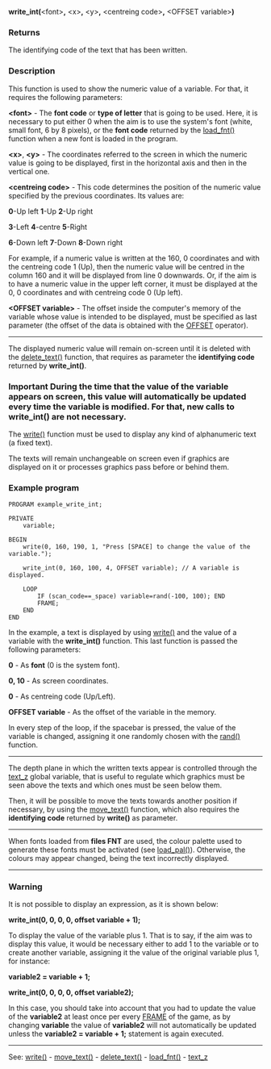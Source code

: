 **write_int(**&lt;font&gt;**,** &lt;x&gt;**,** &lt;y&gt;**,** &lt;centreing code&gt;**,** &lt;OFFSET variable&gt;**)**

### Returns

The identifying code of the text that has been written.

### Description

This function is used to show the numeric value of a variable. For that, it requires the following parameters:

**&lt;font&gt;** - The **font code** or **type of letter** that is going to be used.
Here, it is necessary to put either 0 when the aim is to use the system's font
(white, small font, 6 by 8 pixels), or the **font code** returned by the [load_fnt()](load_fnt().md) function when a new font is loaded in the program.

**&lt;x&gt;**, **&lt;y&gt;** - The coordinates referred to the screen in which the numeric value is going to be displayed, first in the horizontal axis and then in the vertical one.

**&lt;centreing code&gt;** - This code determines the position of the numeric value specified by the previous coordinates. Its values are:

  **0**-Up left     **1**-Up     **2**-Up right

  **3**-Left        **4**-centre     **5**-Right

  **6**-Down left      **7**-Down      **8**-Down right


For example, if a numeric value is written at the 160, 0 coordinates and with the centreing code 1 (Up), then the numeric value will be centred in the column 160 and it will be displayed from line 0 downwards. Or, if the aim is to have a numeric value in the upper left corner, it must be displayed at the 0, 0 coordinates and with centreing code 0 (Up left).

**&lt;OFFSET variable&gt;** - The offset inside the computer's memory of the variable whose value is intended to be displayed, must be specified as last parameter (the offset of the data is obtained with the [OFFSET](offset.md) operator).

---------------------------------------


The displayed numeric value will remain on-screen until it is deleted with the [delete_text()](delete_text().md) function, that requires as parameter the **identifying code** returned by **write_int()**.

### Important During the time that the value of the variable appears on screen, this value will automatically be updated every time the variable is modified. For that, new calls to **write_int()** are not necessary.

The [write()](write().md) function must be used to display any kind of alphanumeric text (a fixed text).

The texts will remain unchangeable on screen even if graphics are displayed on it or processes graphics pass before or behind them.

### Example program
```
PROGRAM example_write_int;

PRIVATE
    variable;

BEGIN
    write(0, 160, 190, 1, "Press [SPACE] to change the value of the variable.");

    write_int(0, 160, 100, 4, OFFSET variable); // A variable is displayed.

    LOOP
        IF (scan_code==_space) variable=rand(-100, 100); END
        FRAME;
    END
END
```


In the example, a text is displayed by using [write()](write().md) and the value of a variable with the **write_int()** function. This last function is passed the following
parameters:

  **0** - As **font** (0 is the system font).

  **0, 10** - As screen coordinates.

  **0** - As centreing code (Up/Left).

  **OFFSET variable** - As the offset of the variable in the memory.


In every step of the loop, if the spacebar is pressed, the value of the variable is changed, assigning it one randomly chosen with the [rand()](rand().md) function.

---------------------------------------


The depth plane in which the written texts appear is controlled through the [text_z](global_text_z.md) global variable, that is useful to regulate which graphics must be seen above the texts and which ones must be seen below them.

Then, it will be possible to move the texts towards another position if necessary, by using the [move_text()](move_text().md) function, which also requires the **identifying code** returned by **write()** as parameter.

---------------------------------------


When fonts loaded from **files FNT** are used, the colour palette used to generate these fonts must be activated (see [load_pal()](load_pal().md)). Otherwise, the colours may appear changed, being the text incorrectly displayed.

---------------------------------------


### Warning

It is not possible to display an expression, as it is shown below:

  **write_int(0, 0, 0, 0, offset variable + 1);**

To display the value of the variable plus 1. That is to say, if the aim was to display this value, it would be necessary either to add 1 to the variable or to create another variable, assigning it the value of the original variable plus 1, for
instance:

  **variable2 = variable + 1;**

  **write_int(0, 0, 0, 0, offset variable2);**


In this case, you should take into account that you had to update the value of the **variable2** at least once per every [FRAME](frame_statement.md) of the game, as by changing **variable** the value of **variable2** will not automatically be updated unless the **variable2 = variable + 1;** statement is again executed.

---------------------------------------
See: [write()](write().md) - [move_text()](move_text().md) - [delete_text()](delete_text().md) - [load_fnt()](load_fnt().md) - [text_z](global_text_z.md)

